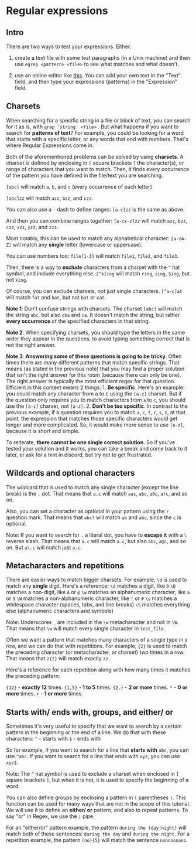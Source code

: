# Regular expressions

## Intro

There are two ways to test your expressions. Either:

1. create a text file with some test paragraphs (in a Unix machine) and then use `egrep <pattern> <file>` to see what matches and what doesn't.

2. use an online editor like [this](https://regexr.com/). You can add your own text in the "Text" field, and then type your expressions (patterns) in the "Expression" field.

## Charsets

When searching for a specific string in a file or block of text, you can search for it as is, with `grep 'string' <file>` . But what happens if you want to search for **patterns of text**? For example, you could be looking for a word that starts with a specific letter, or any words that end with numbers. That's where Regular Expressions come in.

Both of the aforementioned problems can be solved by using **charsets**. A charset is defined by enclosing in `[` square brackets `]` the character(s), or range of characters that you want to match.  Then, it finds every occurrence of the pattern you have defined in the file/text you are searching.

`[abc]` will match `a`, `b`, and `c` (every occurrence of each letter)

`[abc]zz` will match `azz`, `bzz`, and `czz`.

You can also use a `-` dash to define ranges:
`[a-c]zz` is the same as above.

And then you can combine ranges together:
`[a-cx-z]zz` will match `azz`, `bzz`, `czz`, `xzz`, `yzz`, and `zzz`.

Most notably, this can be used to match any alphabetical character:
`[a-zA-Z]` will match any **single** letter (lowercase or uppercase).

You can use numbers too:
`file[1-3]` will match `file1`, `file2`, and `file3`.

Then, there is a way to **exclude** characters from a charset with the `^` hat symbol, and include everything else.
`[^k]ing` will match `ring`, `sing`, `$ing`, but not `king`.

Of course, you can exclude charsets, not just single characters.
`[^a-c]at` will match `fat` and `hat`, but not `bat` or `cat`.

**Note 1**: Don't confuse strings with charsets. The charset `[abc]` will match the string `abc`, but also `cba` and `ca`. It doesn't match the string, but rather **every occurrence** of the specified characters in that string.

**Note 2**: When specifying charsets, you should type the letters in the same order they appear in the questions, to avoid typing something correct that is not the right answer.

**Note 3**: **Answering some of these questions is going to be tricky**. Often times there are many different patterns that match specific strings. That means (as stated in the previous note) that you may find a proper solution that isn't the right answer for this room (because there can only be one). The right answer is typically the most efficient regex for that question. Efficient in this context means 2 things:
    1. **Be specific**. Here's an example: you could match any character from a to c using the `[a-z]` charset. But if the question only requires you to match characters from `a` to `c`, you should use the `[a-c]` charset, not `[a-z]`.
    2. **Don't be too specific**. In contrast to the previous example, if a question requires you to match `a`, `c`, `f`, `r`, `s`, `z`, at that point, the expression that matches those specific characters would get longer and more complicated. So, it would make more sense to use `[a-z]`, because it is short and simple.

To reiterate, **there cannot be one single correct solution**. So if you've tested your solution and it works, you can take a break and come back to it later, or ask for a hint in discord, but try not to get frustrated.

## Wildcards and optional characters

The wildcard that is used to match any single character (except the line break) is the `.` dot. That means that `a.c` will match `aac`, `abc`, `a0c`, `a!c`, and so on.

Also, you can set a character as optional in your pattern using the `?` question mark. That means that `abc?` will match `ab` and `abc`, since the `c` is optional.

Note: If you want to search for `.` a literal dot, you have to **escape it** with a `\` reverse slash. That means that `a.c` will match `a.c`, but also `abc`, `a@c`, and so on. But `a\.c` will match just `a.c`.

## Metacharacters and repetitions

There are easier ways to match bigger charsets. For example, `\d` is used to match any **single** digit. Here's a reference:
`\d` matches a digit, like `9`
`\D` matches a non-digit, like `A` or `@`
`\w` matches an alphanumeric character, like `a` or `3`
`\W` matches a non-alphanumeric character, like `!` or `#`
`\s` matches a whitespace character (spaces, tabs, and line breaks)
`\S` matches everything else (alphanumeric characters and symbols)

Note: Underscores `_` are included in the `\w` metacharacter and not in `\W`. That means that `\w` will match every single character in `test_file`.

Often we want a pattern that matches many characters of a single type in a row, and we can do that with repetitions. For example, `{2}` is used to match the preceding character (or metacharacter, or charset) two times in a row. That means that `z{2}` will match exactly `zz`.

Here's a reference for each repetition along with how many times it matches the preceding pattern:

`{12}` - **exactly 12** times.
`{1,5}` - **1 to 5** times.
`{2,}` - **2 or more** times.
`*` - **0 or more** times.
`+` - **1 or more** times.

## Starts with/ ends with, groups, and either/ or

Sometimes it's very useful to specify that we want to search by a certain pattern in the beginning or the end of a line. We do that with these characters:
`^` - starts with
`$` - ends with

So for example, if you want to search for a line that **starts with** `abc`, you can use `^abc`.
If you want to search for a line that ends with `xyz`, you can use `xyz$`.

Note: The `^` hat symbol is used to exclude a charset when enclosed in `[` square brackets `]`, but when it is not, it is used to specify the beginning of a word.

You can also define groups by enclosing a pattern in `(` parentheses `)`. This function can be used for many ways that are not in the scope of this tutorial. We will use it to define an **either/ or** pattern, and also to repeat patterns. To say "or" in Regex, we use the `|` pipe.

For an "either/or" pattern example, the pattern `during the (day|night)` will match both of these sentences: `during the day` and `during the night`.
For a repetition example, the pattern `(no){5}` will match the sentence `nonononono`.
